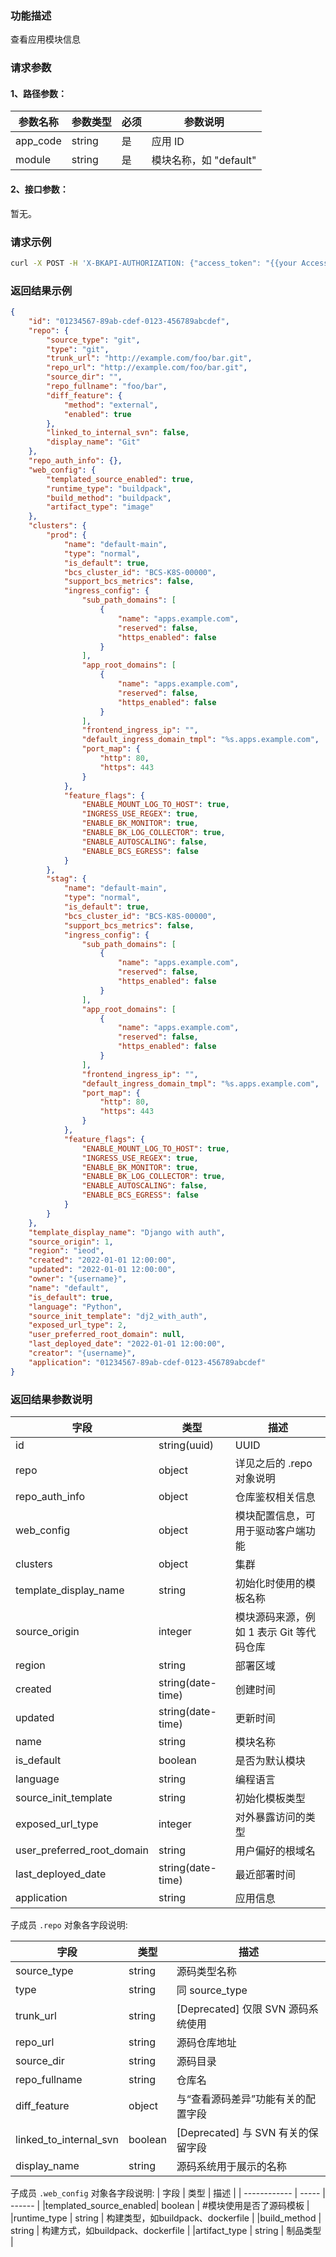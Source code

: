 ### 功能描述
查看应用模块信息

### 请求参数

#### 1、路径参数：

| 参数名称 | 参数类型 | 必须 | 参数说明              |
|----------|----------|-----|---------------------|
| app_code | string   | 是   | 应用 ID               |
| module   | string   | 是   | 模块名称，如 "default" |

#### 2、接口参数：
暂无。

### 请求示例

```bash
curl -X POST -H 'X-BKAPI-AUTHORIZATION: {"access_token": "{{your AccessToken}}"}' http://bkapi.example.com/api/bkpaas3/prod/bkapps/applications/{{AppCode}}/modules/{{module_name}}/
```

### 返回结果示例
```json
{
    "id": "01234567-89ab-cdef-0123-456789abcdef",
    "repo": {
        "source_type": "git",
        "type": "git",
        "trunk_url": "http://example.com/foo/bar.git",
        "repo_url": "http://example.com/foo/bar.git",
        "source_dir": "",
        "repo_fullname": "foo/bar",
        "diff_feature": {
            "method": "external",
            "enabled": true
        },
        "linked_to_internal_svn": false,
        "display_name": "Git"
    },
    "repo_auth_info": {},
    "web_config": {
        "templated_source_enabled": true,
        "runtime_type": "buildpack",
        "build_method": "buildpack",
        "artifact_type": "image"
    },
    "clusters": {
        "prod": {
            "name": "default-main",
            "type": "normal",
            "is_default": true,
            "bcs_cluster_id": "BCS-K8S-00000",
            "support_bcs_metrics": false,
            "ingress_config": {
                "sub_path_domains": [
                    {
                        "name": "apps.example.com",
                        "reserved": false,
                        "https_enabled": false
                    }
                ],
                "app_root_domains": [
                    {
                        "name": "apps.example.com",
                        "reserved": false,
                        "https_enabled": false
                    }
                ],
                "frontend_ingress_ip": "",
                "default_ingress_domain_tmpl": "%s.apps.example.com",
                "port_map": {
                    "http": 80,
                    "https": 443
                }
            },
            "feature_flags": {
                "ENABLE_MOUNT_LOG_TO_HOST": true,
                "INGRESS_USE_REGEX": true,
                "ENABLE_BK_MONITOR": true,
                "ENABLE_BK_LOG_COLLECTOR": true,
                "ENABLE_AUTOSCALING": false,
                "ENABLE_BCS_EGRESS": false
            }
        },
        "stag": {
            "name": "default-main",
            "type": "normal",
            "is_default": true,
            "bcs_cluster_id": "BCS-K8S-00000",
            "support_bcs_metrics": false,
            "ingress_config": {
                "sub_path_domains": [
                    {
                        "name": "apps.example.com",
                        "reserved": false,
                        "https_enabled": false
                    }
                ],
                "app_root_domains": [
                    {
                        "name": "apps.example.com",
                        "reserved": false,
                        "https_enabled": false
                    }
                ],
                "frontend_ingress_ip": "",
                "default_ingress_domain_tmpl": "%s.apps.example.com",
                "port_map": {
                    "http": 80,
                    "https": 443
                }
            },
            "feature_flags": {
                "ENABLE_MOUNT_LOG_TO_HOST": true,
                "INGRESS_USE_REGEX": true,
                "ENABLE_BK_MONITOR": true,
                "ENABLE_BK_LOG_COLLECTOR": true,
                "ENABLE_AUTOSCALING": false,
                "ENABLE_BCS_EGRESS": false
            }
        }
    },
    "template_display_name": "Django with auth",
    "source_origin": 1,
    "region": "ieod",
    "created": "2022-01-01 12:00:00",
    "updated": "2022-01-01 12:00:00",
    "owner": "{username}",
    "name": "default",
    "is_default": true,
    "language": "Python",
    "source_init_template": "dj2_with_auth",
    "exposed_url_type": 2,
    "user_preferred_root_domain": null,
    "last_deployed_date": "2022-01-01 12:00:00",
    "creator": "{username}",
    "application": "01234567-89ab-cdef-0123-456789abcdef"
}
```

### 返回结果参数说明

| 字段                       |   类型             | 描述                                |
|----------------------------|-------------------|-------------------------------------|
| id                         | string(uuid)      | UUID                                |
| repo                       | object            | 详见之后的 .repo 对象说明              |
| repo_auth_info             | object            | 仓库鉴权相关信息                       |
| web_config                 | object            | 模块配置信息，可用于驱动客户端功能        |
| clusters                   | object            | 集群                               |
| template_display_name      | string            | 初始化时使用的模板名称                  |
| source_origin              | integer           | 模块源码来源，例如 1 表示 Git 等代码仓库  |
| region                     | string            | 部署区域                              |
| created                    | string(date-time) | 创建时间                              |
| updated                    | string(date-time) | 更新时间                              |
| name                       | string            | 模块名称                              |
| is_default                 | boolean           | 是否为默认模块                         |
| language                   | string            | 编程语言                              |
| source_init_template       | string            | 初始化模板类型                         |
| exposed_url_type           | integer           | 对外暴露访问的类型                      |
| user_preferred_root_domain | string            | 用户偏好的根域名                        |
| last_deployed_date         | string(date-time) | 最近部署时间                           |
| application                | string            | 应用信息                              |

子成员 `.repo` 对象各字段说明:

| 字段                   |   类型    | 描述                    |
|------------------------|----------|--------------------------|
| source_type            | string   | 源码类型名称                       |
| type                   | string   | 同 source_type                     |
| trunk_url              | string   | [Deprecated] 仅限 SVN 源码系统使用 |
| repo_url               | string   | 源码仓库地址                       |
| source_dir             | string   | 源码目录                           |
| repo_fullname          | string   | 仓库名                             |
| diff_feature           | object   | 与“查看源码差异”功能有关的配置字段 |
| linked_to_internal_svn | boolean  | [Deprecated] 与 SVN 有关的保留字段 |
| display_name           | string   | 源码系统用于展示的名称             |

子成员 `.web_config` 对象各字段说明:
| 字段         |   类型 | 描述 |
| ------------ | ----- | ------ |
|templated_source_enabled| boolean | #模块使用是否了源码模板 |
|runtime_type | string | 构建类型，如buildpack、dockerfile |
|build_method | string | 构建方式，如buildpack、dockerfile  |
|artifact_type | string | 制品类型 |
